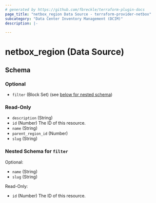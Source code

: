 ```yaml
---
# generated by https://github.com/fbreckle/terraform-plugin-docs
page_title: "netbox_region Data Source - terraform-provider-netbox"
subcategory: "Data Center Inventory Management (DCIM)"
description: |-
  
---
```


# netbox_region (Data Source)





<!-- schema generated by tfplugindocs -->
## Schema

### Optional

- `filter` (Block Set) (see [below for nested schema](#nestedblock--filter))

### Read-Only

- `description` (String)
- `id` (Number) The ID of this resource.
- `name` (String)
- `parent_region_id` (Number)
- `slug` (String)

<a id="nestedblock--filter"></a>
### Nested Schema for `filter`

Optional:

- `name` (String)
- `slug` (String)

Read-Only:

- `id` (Number) The ID of this resource.


